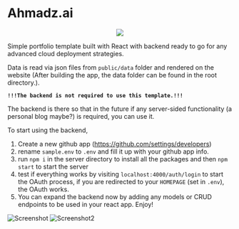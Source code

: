 # Ahmadz.ai
<p align="center">
  <a href="http://www.ahmadz.ai"><img src="https://img.shields.io/badge/Live-Demo-blueviolet?style=flat-square"></a>
</p>
Simple portfolio template built with React with backend ready to go for any advanced cloud deployment strategies.

Data is read via json files from `public/data` folder and rendered on the website (After building the app, the data folder can be found in the root directory.).

**```!!!The backend is not required to use this template.!!!```**

The backend is there so that in the future if any server-sided functionality (a personal blog maybe?) is required, you can use it. 

To start using the backend,
1. Create a new github app (https://github.com/settings/developers)
2. rename `sample.env` to `.env` and fill it up with your github app info.
3. run `npm i` in the server directory to install all the packages and then `npm start` to start the server
4. test if everything works by visiting `localhost:4000/auth/login` to start the OAuth process, if you are redirected to your `HOMEPAGE` (set in `.env`), the OAuth works.
5. You can expand the backend now by adding any models or CRUD endpoints to be used in your react app. Enjoy!

![Screenshot](https://i.imgur.com/Ejy5dJx.png)
![Screenshot2](https://i.imgur.com/dTPRTJr.png)
